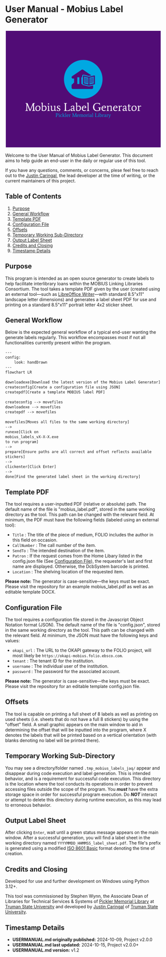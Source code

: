 # User Manual - Mobius Label Generator

<div align="center">
    <img src="images_not_bundled/logo-color-background.png" width="500px" alt="MLG Logo">
</div>

Welcome to the User Manual of Mobius Label Generator. This document aims to
help guide an end-user in the daily or regular use of this tool.

If you have any questions, comments, or concerns, plese feel free to reach
out to the [Justin Caringal](https://github.com/jaq-lagnirac), the lead
developer at the time of writing, or the current maintainers of this project.

## Table of Contents

1. [Purpose](#purpose)
1. [General Workflow](#general-workflow)
1. [Template PDF](#template-pdf)
1. [Configuration File](#configuration-file)
1. [Offsets](#offsets)
1. [Temporary Working Sub-Directory](#temporary-working-sub-directory)
1. [Output Label Sheet](#output-label-sheet)
1. [Credits and Closing](#credits-and-closing)
1. [Timestamp Details](#timestamp-details)

## Purpose

This program is intended as an open source generator to create labels to help 
facilitate interlibrary loans within the MOBIUS Linking Libraries Consortium.
The tool takes a template PDF given by the user (created using an external
tool&mdash;such as
[LibreOffice Writer](https://www.libreoffice.org/discover/writer/)&mdash;with
standard 8.5"x11" landscape letter dimensions) and generates a label sheet PDF
for use and printing on a standard 8.5"x11" portrait letter 4x2 sticker sheet.

## General Workflow

Below is the expected general workflow of a typical end-user wanting the
generate labels regularly. This workflow encompasses most if not all
functionalities currently present within the program.

```mermaid
---
config:
    look: handDrawn
---
flowchart LR

downloadexe[Download the latest version of the Mobius Label Generator]
createconfig[Create a configuration file using JSON]
createpdf[Create a template MOBIUS label PDF]

createconfig --> movefiles
downloadexe --> movefiles
createpdf --> movefiles

movefiles[Moves all files to the same working directory]
-->
runexe[Click on
mobius_labels_vX-X-X.exe
to run program]
-->
prepare[Ensure paths are all correct and offset reflects available stickers]
-->
clickenter[Click Enter]
-->
done[Find the generated label sheet in the working directory]
```

## Template PDF

The tool requires a user-inputted PDF (relative or absolute) path. The default
name of the file is "mobius_label.pdf", stored in the same working directory
as the tool. This path can be changed with the relevant field. At minimum,
the PDF must have the following fields (labeled using an external tool):
- `Title` : The title of the piece of medium, FOLIO includes the author
    in this field on occasion.
- `CallNumber` : The call number of the item.
- `SendTo` : The intended destination of the item.
- `Patron` : If the request comes from the Home Libary listed in the
    config.json file (See [Configuration File](#configuration-file)),
    the requester's last and first name are displayed. Otherwise, the DcbSystem
    barcode is printed.
- `Location` : The shelving location of the requested item.

**Please note:** The generator is case-sensitive&mdash;the keys must be exact.
Please visit the repository for an example mobius_label.pdf as well as an
editable template DOCX.

## Configuration File

The tool requires a configuration file stored in the Javascript Object Notation
format (JSON). The default name of the file is "config.json", stored in the
same working directory as the tool. This path can be changed with the relevant
field. At minimum, the JSON must have the following keys and values:
- `okapi_url` : The URL to the OKAPI gateway to the FOLIO project,
    will most likely be `https://okapi-mobius.folio.ebsco.com`.
- `tenant` : The tenant ID for the institution.
- `username` : The individual user of the institution.
- `password` : The password for the associated account.

**Please note:** The generator is case-sensitive&mdash;the keys must be exact.
Please visit the repository for an editable template config.json file.

## Offsets

The tool is capable on printing a full sheet of 8 labels as well as printing on
used sheets (i.e. sheets that do not have a full 8 stickers) by using the
"offset" field. A small graphic appears on the main window to aid in 
determining the offset that will be inputted into the program, where X denotes
the labels that will be printed based on a vertical orientation (with blanks
denoting no label will be printed there).

## Temporary Working Sub-Directory

You may see a directory/folder named `.tmp_mobius_labels_jaq/` appear and
disappear during code execution and label generation. This is intended
behavior, and is a requirement for successful code execution. This directory
is the location where the tool conducts its operations in order to prevent
accessing files outside the scope of the program. You ***must*** have the extra
storage space in order for successful program execution. Do ***NOT*** interact
or attempt to delete this directory during runtime execution, as this may lead
to erroneous behavior.

## Output Label Sheet

After clicking `Enter`, wait until a green status message appears on the main
window. After a successful generation, you will find a label sheet in the
working directory named `YYYYMMDD_HHMMSS_label_sheet.pdf`. The file's prefix
is generated using a modified
[ISO 8601 Basic](https://en.wikipedia.org/wiki/ISO_8601) format denoting the 
time of creation.

## Credits and Closing

Developed for use and further development on Windows using Python 3.12+.

This tool was commissioned by Stephen Wynn, the Associate Dean of Libraries for
Technical Services & Systems of
[Pickler Memorial Library](https://library.truman.edu/) at
[Truman State University](https://www.truman.edu/) and developed by
[Justin Caringal](https://jaq-lagnirac.github.io/)
of [Truman State University](https://www.truman.edu/).

## Timestamp Details

- **USERMANUAL.md originally published:** 2024-10-09, Project v2.0.0
- **USERMANUAL.md last updated:** 2024-10-15, Project v2.0.0+
- **USERMANUAL.md version:** v1.2